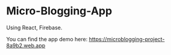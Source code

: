 # Micro-Blogging-App

Using React, Firebase.

You can find the app demo here: https://microblogging-project-8a9b2.web.app